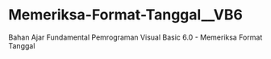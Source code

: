 # Memeriksa-Format-Tanggal__VB6
Bahan Ajar Fundamental Pemrograman Visual Basic 6.0 - Memeriksa Format Tanggal
